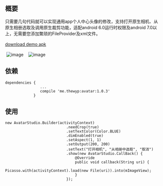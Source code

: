 ## 概要
只需要几句代码就可以实现通用app个人中心头像的修改，支持打开原生相机、从原生相册选取及调用原生裁剪功能，适配android 6.0运行时权限及android 7.0以上，无需要您添加繁琐的FileProvider及xml文件。
<br/>
<br/>
[download demo apk](https://raw.githubusercontent.com/thewyp/AvatarStudio/master/app-debug.apk)
<br/>
<br/>
&nbsp;![image](https://github.com/thewyp/AvatarStudio/blob/master/preview/pre1.jpg) &nbsp;&nbsp; ![image](https://github.com/thewyp/AvatarStudio/blob/master/preview/pre2.jpg)
## 依赖
<pre><code>dependencies {
                ...
                compile 'me.thewyp:avatar:1.0.3'
             }</code></pre>


## 使用
 <pre><code>new AvatarStudio.Builder(activityContext)
                            .needCrop(true)
                            .setTextColor(Color.BLUE)
                            .dimEnabled(true)
                            .setAspect(1, 1)
                            .setOutput(200, 200)
                            .setText("打开相机", "从相册中选取", "取消")
                            .show(new AvatarStudio.CallBack() {
                                @Override
                                public void callback(String uri) {
                                     Picasso.with(activityContext).load(new File(uri)).into(mImageView);
                                }
                            });
</code></pre>
